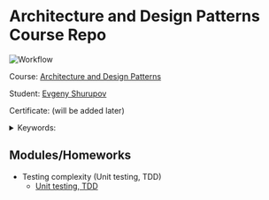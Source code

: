 # Architecture and Design Patterns Course Repo

![Workflow](https://github.com/shurupov/2023-11-architecture-design-patterns/actions/workflows/maven.yml/badge.svg)

Course: [Architecture and Design Patterns](https://otus.ru/lessons/patterns/)

Student: [Evgeny Shurupov](https://www.linkedin.com/in/evgeny-shurupov/)

Certificate: (will be added later)

<details>
    <summary>Keywords: </summary>
    to be added
</details>

## Modules/Homeworks
- Testing complexity (Unit testing, TDD)
  - [Unit testing, TDD](01-unit-testing)